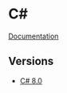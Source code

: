 # C#

[Documentation](https://docs.microsoft.com/en-us/dotnet/csharp/)

## Versions

- [C# 8.0](/docs/csharp80.md)

